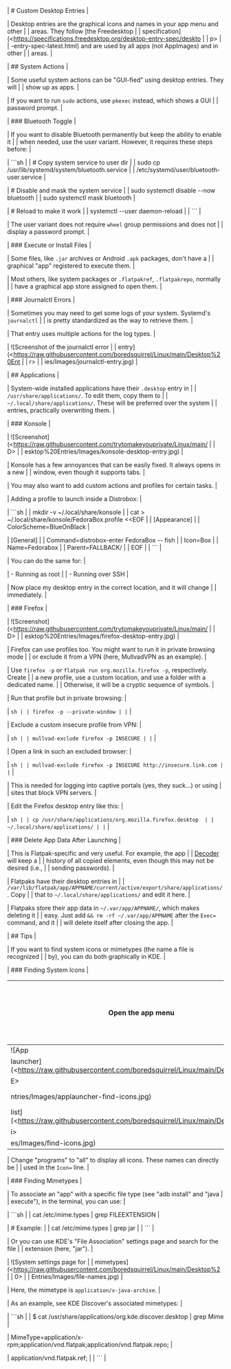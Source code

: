 | # Custom Desktop Entries |

| Desktop entries are the graphical icons and names in your app menu and other |
| areas. They follow [the Freedesktop |
| specification](<<https://specifications.freedesktop.org/desktop-entry-spec/deskto> |
| p> |
| -entry-spec-latest.html) and are used by all apps (not AppImages) and in other |
| areas. |

| ## System Actions |

| Some useful system actions can be "GUI-fied" using desktop entries. They will |
| show up as apps. |

| If you want to run `sudo` actions, use `pkexec` instead, which shows a GUI |
| password prompt. |

| ### Bluetooth Toggle |

| If you want to disable Bluetooth permanently but keep the ability to enable it |
| when needed, use the user variant. However, it requires these steps before: |

| ```sh |
| # Copy system service to user dir |
| sudo cp /usr/lib/systemd/system/bluetooth.service  |
| /etc/systemd/user/bluetooth-user.service |

| # Disable and mask the system service |
| sudo systemctl disable --now bluetooth |
| sudo systemctl mask bluetooth |

| # Reload to make it work |
| systemctl --user daemon-reload |
| ``` |

| The user variant does not require `wheel` group permissions and does not |
| display a password prompt. |

| ### Execute or Install Files |

| Some files, like `.jar` archives or Android `.apk` packages, don't have a |
| graphical "app" registered to execute them. |

| Most others, like system packages or `.flatpakref`, `.flatpakrepo`, normally |
| have a graphical app store assigned to open them. |

| ### Journalctl Errors |

| Sometimes you may need to get some logs of your system. Systemd's `journalctl` |
| is pretty standardized as the way to retrieve them. |

| That entry uses multiple actions for the log types. |

| ![Screenshot of the journalctl error |
| entry](<<https://raw.githubusercontent.com/boredsquirrel/Linux/main/Desktop%20Ent> |
| r> |
| ies/Images/journalctl-entry.jpg) |

| ## Applications |

| System-wide installed applications have their `.desktop` entry in |
| `/usr/share/applications/`. To edit them, copy them to |
| `~/.local/share/applications/`. These will be preferred over the system |
| entries, practically overwriting them. |

| ### Konsole |

| ![Screenshot](<<https://raw.githubusercontent.com/trytomakeyouprivate/Linux/main/> |
| D> |
| esktop%20Entries/Images/konsole-desktop-entry.jpg) |

| Konsole has a few annoyances that can be easily fixed. It always opens in a new |
| window, even though it supports tabs. |

| You may also want to add custom actions and profiles for certain tasks. |

| Adding a profile to launch inside a Distrobox: |

| ```sh |
| mkdir -v ~/.local/share/konsole |
| cat > ~/.local/share/konsole/FedoraBox.profile <<EOF |
| [Appearance] |
| ColorScheme=BlueOnBlack |

| [General] |
| Command=distrobox-enter FedoraBox -- fish |
| Icon=Box |
| Name=Fedorabox |
| Parent=FALLBACK/ |
| EOF |
| ``` |

| You can do the same for: |

| - Running as root |
| - Running over SSH |

| Now place my desktop entry in the correct location, and it will change |
| immediately. |

| ### Firefox |

| ![Screenshot](<<https://raw.githubusercontent.com/trytomakeyouprivate/Linux/main/> |
| D> |
| esktop%20Entries/Images/firefox-desktop-entry.jpg) |

| Firefox can use profiles too. You might want to run it in private browsing mode |
| or exclude it from a VPN (here, MullvadVPN as an example). |

| Use `firefox -p` or `flatpak run org.mozilla.firefox -p`, respectively. Create |
| a new profile, use a custom location, and use a folder with a dedicated name. |
| Otherwise, it will be a cryptic sequence of symbols. |

| Run that profile but in private browsing: |

| ```sh |
| firefox -p --private-window |
|``` |

| Exclude a custom insecure profile from VPN: |

| ```sh |
| mullvad-exclude firefox -p INSECURE |
|``` |

| Open a link in such an excluded browser: |

| ```sh |
| mullvad-exclude firefox -p INSECURE http://insecure.link.com |
|``` |

| This is needed for logging into captive portals (yes, they suck...) or using |
| sites that block VPN servers. |

| Edit the Firefox desktop entry like this: |

| ```sh |
| cp /usr/share/applications/org.mozilla.firefox.desktop  |
| ~/.local/share/applications/ |
|``` |

| ### Delete App Data After Launching |

| This is Flatpak-specific and very useful. For example, the app |
| [Decoder](https://flathub.org/apps/com.belmoussaoui.Decoder) will keep a |
| history of all copied elements, even though this may not be desired (i.e., |
| sending passwords). |

| Flatpaks have their desktop entries in |
| `/var/lib/flatpak/app/APPNAME/current/active/export/share/applications/`. Copy |
| that to `~/.local/share/applications/` and edit it here. |

| Flatpaks store their app data in `~/.var/app/APPNAME/`, which makes deleting it |
| easy. Just add `&& rm -rf ~/.var/app/APPNAME` after the `Exec=` command, and it |
| will delete itself after closing the app. |

| ## Tips |

| If you want to find system icons or mimetypes (the name a file is recognized |
| by), you can do both graphically in KDE. |

| ### Finding System Icons |

| Open the app menu | Find the icon name in the list |
|------------------|------------------------------|
| ![App
| launcher](<<https://raw.githubusercontent.com/boredsquirrel/Linux/main/Desktop%20> |
| E> |
| ntries/Images/applauncher-find-icons.jpg) | ![App icon |
| list](<<https://raw.githubusercontent.com/boredsquirrel/Linux/main/Desktop%20Entr> |
| i> |
| es/Images/find-icons.jpg) | |

| Change "programs" to "all" to display all icons. These names can directly be |
| used in the `Icon=` line. |

| ### Finding Mimetypes |

| To associate an "app" with a specific file type (see "adb install" and "java |
| execute"), in the terminal, you can use: |

| ```sh |
| cat /etc/mime.types | grep FILEEXTENSION |

| # Example: |
| cat /etc/mime.types | grep jar |
| ``` |

| Or you can use KDE's "File Association" settings page and search for the file |
| extension (here, "jar"). |

| ![System settings page for |
| mimetypes](<<https://raw.githubusercontent.com/boredsquirrel/Linux/main/Desktop%2> |
| 0> |
| Entries/Images/file-names.jpg) |

| Here, the mimetype is `application/x-java-archive`. |

| As an example, see KDE Discover's associated mimetypes: |

| ```sh |
| $ cat /usr/share/applications/org.kde.discover.desktop | grep Mime |

| MimeType=application/x-rpm;application/vnd.flatpak;application/vnd.flatpak.repo; |

| application/vnd.flatpak.ref; |
| ``` |
